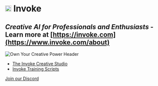 # <img width="20" alt="invoke-favicon" src="https://github.com/invoke-ai/.github/assets/31807370/b61ba128-382f-46cb-988d-42e0533fd4d9"> Invoke
## *Creative AI for Professionals and Enthusiasts* - Learn more at [https://invoke.com](https://www.invoke.com/about)


![Own Your Creative Power Header](https://github.com/invoke-ai/.github/assets/31807370/5c96b080-e606-4263-b370-20d2127ba721)


- [The Invoke Creative Studio](https://github.com/invoke-ai/InvokeAI)
- [Invoke Training Scripts](https://github.com/invoke-ai/invoke-training)
  
[Join our Discord](https://discord.gg/ZmtBAhwWhy)
